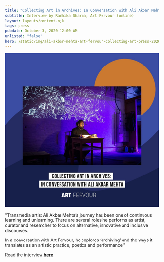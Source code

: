 ```yaml
---
title: "Collecting Art in Archives: In Conversation with Ali Akbar Mehta "
subtitle: Interview by Radhika Sharma, Art Fervour (online)
layout: layouts/content.njk
tags: press
pubdate: October 3, 2020 12:00 AM
unlisted: "false"
hero: /static/img/ali-akbar-mehta-art-fervour-collecting-art-press-2020.jpg
---
```

![](/static/img/ali-akbar-mehta-art-fervour-collecting-art-press-2020.jpg)

"Transmedia artist Ali Akbar Mehta’s journey has been one of continuous learning and unlearning. There are several roles he performs as artist, curator and researcher to focus on alternative, innovative and inclusive discourses.

In a conversation with Art Fervour, he explores ‘archiving’ and the ways it translates as an artistic practice, poetics and performance."

Read the interview **[here](https://www.artfervour.com/post/collecting-art-in-archives-in-conversation-with-ali-akbar-mehta)**